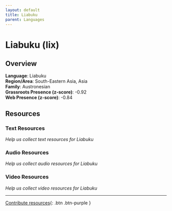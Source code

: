 ```yaml
---
layout: default
title: Liabuku
parent: Languages
---
```


# Liabuku (lix)

## Overview

**Language**: Liabuku  
**Region/Area**: South-Eastern Asia, Asia  
**Family**: Austronesian  
**Grassroots Presence (z-score)**: -0.92  
**Web Presence (z-score)**: -0.84  

## Resources

### Text Resources
*Help us collect text resources for Liabuku*

### Audio Resources
*Help us collect audio resources for Liabuku*

### Video Resources
*Help us collect video resources for Liabuku*

---

[Contribute resources](https://forms.office.com/e/1SfLJx3u1r){: .btn .btn-purple }

